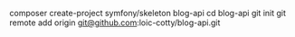 composer create-project symfony/skeleton blog-api
cd blog-api
git init
git remote add origin git@github.com:loic-cotty/blog-api.git

